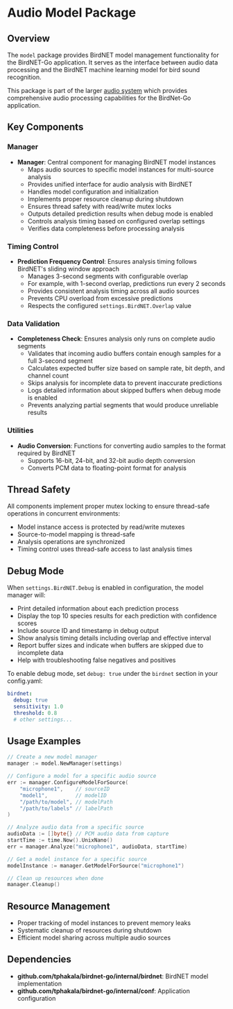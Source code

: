 # Audio Model Package

## Overview

The `model` package provides BirdNET model management functionality for the BirdNET-Go application. It serves as the interface between audio data processing and the BirdNET machine learning model for bird sound recognition.

This package is part of the larger [audio system](../README.md) which provides comprehensive audio processing capabilities for the BirdNet-Go application.

## Key Components

### Manager

- **Manager**: Central component for managing BirdNET model instances
  - Maps audio sources to specific model instances for multi-source analysis
  - Provides unified interface for audio analysis with BirdNET
  - Handles model configuration and initialization
  - Implements proper resource cleanup during shutdown
  - Ensures thread safety with read/write mutex locks
  - Outputs detailed prediction results when debug mode is enabled
  - Controls analysis timing based on configured overlap settings
  - Verifies data completeness before processing analysis

### Timing Control

- **Prediction Frequency Control**: Ensures analysis timing follows BirdNET's sliding window approach
  - Manages 3-second segments with configurable overlap
  - For example, with 1-second overlap, predictions run every 2 seconds
  - Provides consistent analysis timing across all audio sources
  - Prevents CPU overload from excessive predictions
  - Respects the configured `settings.BirdNET.Overlap` value

### Data Validation

- **Completeness Check**: Ensures analysis only runs on complete audio segments
  - Validates that incoming audio buffers contain enough samples for a full 3-second segment
  - Calculates expected buffer size based on sample rate, bit depth, and channel count
  - Skips analysis for incomplete data to prevent inaccurate predictions
  - Logs detailed information about skipped buffers when debug mode is enabled
  - Prevents analyzing partial segments that would produce unreliable results

### Utilities

- **Audio Conversion**: Functions for converting audio samples to the format required by BirdNET
  - Supports 16-bit, 24-bit, and 32-bit audio depth conversion
  - Converts PCM data to floating-point format for analysis

## Thread Safety

All components implement proper mutex locking to ensure thread-safe operations in concurrent environments:
- Model instance access is protected by read/write mutexes
- Source-to-model mapping is thread-safe
- Analysis operations are synchronized
- Timing control uses thread-safe access to last analysis times

## Debug Mode

When `settings.BirdNET.Debug` is enabled in configuration, the model manager will:

- Print detailed information about each prediction process
- Display the top 10 species results for each prediction with confidence scores
- Include source ID and timestamp in debug output
- Show analysis timing details including overlap and effective interval
- Report buffer sizes and indicate when buffers are skipped due to incomplete data
- Help with troubleshooting false negatives and positives

To enable debug mode, set `debug: true` under the `birdnet` section in your config.yaml:

```yaml
birdnet:
  debug: true
  sensitivity: 1.0
  threshold: 0.8
  # other settings...
```

## Usage Examples

```go
// Create a new model manager
manager := model.NewManager(settings)

// Configure a model for a specific audio source
err := manager.ConfigureModelForSource(
    "microphone1",    // sourceID
    "model1",         // modelID
    "/path/to/model", // modelPath
    "/path/to/labels" // labelPath
)

// Analyze audio data from a specific source
audioData := []byte{} // PCM audio data from capture
startTime := time.Now().UnixNano()
err = manager.Analyze("microphone1", audioData, startTime)

// Get a model instance for a specific source
modelInstance := manager.GetModelForSource("microphone1")

// Clean up resources when done
manager.Cleanup()
```

## Resource Management

- Proper tracking of model instances to prevent memory leaks
- Systematic cleanup of resources during shutdown
- Efficient model sharing across multiple audio sources

## Dependencies

- **github.com/tphakala/birdnet-go/internal/birdnet**: BirdNET model implementation
- **github.com/tphakala/birdnet-go/internal/conf**: Application configuration 